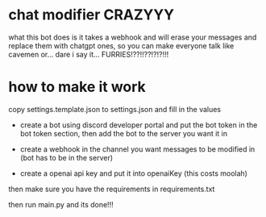 # chat modifier CRAZYYY
what this bot does is it takes a webhook and will erase your messages and replace them with chatgpt ones, so you can make everyone talk like cavemen or... dare i say it... FURRIES!??!!??!?!?!!!
# how to make it work
copy settings.template.json to settings.json and fill in the values

- create a bot using discord developer portal and put the bot token in the bot token section, then add the bot to the server you want it in

- create a webhook in the channel you want messages to be modified in (bot has to be in the server)

- create a openai api key and put it into openaiKey (this costs moolah)

then make sure you have the requirements in requirements.txt

then run main.py and its done!!!